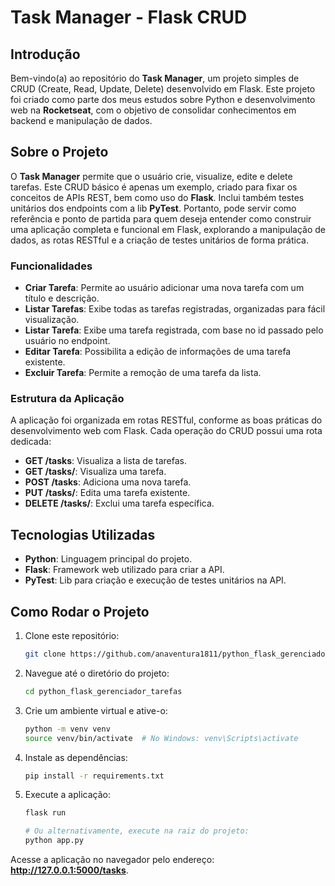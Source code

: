 # Task Manager - Flask CRUD

## Introdução

Bem-vindo(a) ao repositório do **Task Manager**, um projeto simples de CRUD (Create, Read, Update, Delete) desenvolvido em Flask. Este projeto foi criado como parte dos meus estudos sobre Python e desenvolvimento web na **Rocketseat**, com o objetivo de consolidar conhecimentos em backend e manipulação de dados. 

## Sobre o Projeto

O **Task Manager** permite que o usuário crie, visualize, edite e delete tarefas. Este CRUD básico é apenas um exemplo, criado para fixar os conceitos de APIs REST, bem como uso do **Flask**. Inclui também testes unitários dos endpoints com a lib **PyTest**. Portanto, pode servir como referência e ponto de partida para quem deseja entender como construir uma aplicação completa e funcional em Flask, explorando a manipulação de dados, as rotas RESTful e a criação de testes unitários de forma prática.

### Funcionalidades

- **Criar Tarefa**: Permite ao usuário adicionar uma nova tarefa com um título e descrição.
- **Listar Tarefas**: Exibe todas as tarefas registradas, organizadas para fácil visualização.
- **Listar Tarefa**: Exibe uma tarefa registrada, com base no id passado pelo usuário no endpoint.
- **Editar Tarefa**: Possibilita a edição de informações de uma tarefa existente.
- **Excluir Tarefa**: Permite a remoção de uma tarefa da lista.

### Estrutura da Aplicação

A aplicação foi organizada em rotas RESTful, conforme as boas práticas do desenvolvimento web com Flask. Cada operação do CRUD possui uma rota dedicada:

- **GET /tasks**: Visualiza a lista de tarefas.
- **GET /tasks/<id>**: Visualiza uma tarefa.
- **POST /tasks**: Adiciona uma nova tarefa.
- **PUT /tasks/<id>**: Edita uma tarefa existente.
- **DELETE /tasks/<id>**: Exclui uma tarefa específica.

## Tecnologias Utilizadas

- **Python**: Linguagem principal do projeto.
- **Flask**: Framework web utilizado para criar a API.
- **PyTest**: Lib para criação e execução de testes unitários na API.

## Como Rodar o Projeto

1. Clone este repositório:
   ```bash
   git clone https://github.com/anaventura1811/python_flask_gerenciador_tarefas.git
   
2. Navegue até o diretório do projeto:
   ```bash
   cd python_flask_gerenciador_tarefas

4. Crie um ambiente virtual e ative-o:
    ```bash
    python -m venv venv
    source venv/bin/activate  # No Windows: venv\Scripts\activate

6. Instale as dependências:
    ```bash
    pip install -r requirements.txt

7. Execute a aplicação:
    ```bash
    flask run

    # Ou alternativamente, execute na raiz do projeto:
    python app.py

Acesse a aplicação no navegador pelo endereço: **http://127.0.0.1:5000/tasks**.


